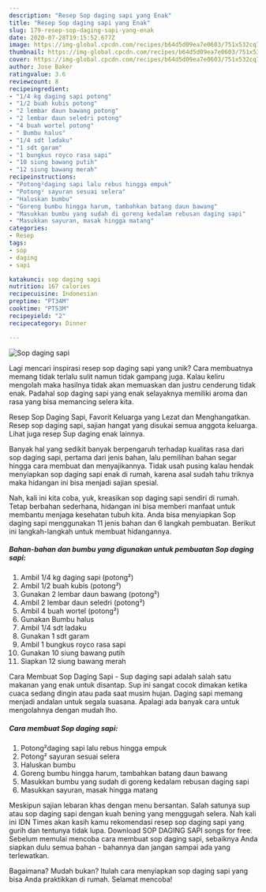 ```yaml
---
description: "Resep Sop daging sapi yang Enak"
title: "Resep Sop daging sapi yang Enak"
slug: 179-resep-sop-daging-sapi-yang-enak
date: 2020-07-28T19:15:52.677Z
image: https://img-global.cpcdn.com/recipes/b64d5d09ea7e0603/751x532cq70/sop-daging-sapi-foto-resep-utama.jpg
thumbnail: https://img-global.cpcdn.com/recipes/b64d5d09ea7e0603/751x532cq70/sop-daging-sapi-foto-resep-utama.jpg
cover: https://img-global.cpcdn.com/recipes/b64d5d09ea7e0603/751x532cq70/sop-daging-sapi-foto-resep-utama.jpg
author: Jose Baker
ratingvalue: 3.6
reviewcount: 8
recipeingredient:
- "1/4 kg daging sapi potong"
- "1/2 buah kubis potong"
- "2 lembar daun bawang potong"
- "2 lembar daun seledri potong"
- "4 buah wortel potong"
- " Bumbu halus"
- "1/4 sdt ladaku"
- "1 sdt garam"
- "1 bungkus royco rasa sapi"
- "10 siung bawang putih"
- "12 siung bawang merah"
recipeinstructions:
- "Potong²daging sapi lalu rebus hingga empuk"
- "Potong² sayuran sesuai selera"
- "Haluskan bumbu"
- "Goreng bumbu hingga harum, tambahkan batang daun bawang"
- "Masukkan bumbu yang sudah di goreng kedalam rebusan daging sapi"
- "Masukkan sayuran, masak hingga matang"
categories:
- Resep
tags:
- sop
- daging
- sapi

katakunci: sop daging sapi 
nutrition: 167 calories
recipecuisine: Indonesian
preptime: "PT34M"
cooktime: "PT53M"
recipeyield: "2"
recipecategory: Dinner

---
```



![Sop daging sapi](https://img-global.cpcdn.com/recipes/b64d5d09ea7e0603/751x532cq70/sop-daging-sapi-foto-resep-utama.jpg)

Lagi mencari inspirasi resep sop daging sapi yang unik? Cara membuatnya memang tidak terlalu sulit namun tidak gampang juga. Kalau keliru mengolah maka hasilnya tidak akan memuaskan dan justru cenderung tidak enak. Padahal sop daging sapi yang enak selayaknya memiliki aroma dan rasa yang bisa memancing selera kita.

Resep Sop Daging Sapi, Favorit Keluarga yang Lezat dan Menghangatkan. Resep sop daging sapi, sajian hangat yang disukai semua anggota keluarga. Lihat juga resep Sup daging enak lainnya.

Banyak hal yang sedikit banyak berpengaruh terhadap kualitas rasa dari sop daging sapi, pertama dari jenis bahan, lalu pemilihan bahan segar hingga cara membuat dan menyajikannya. Tidak usah pusing kalau hendak menyiapkan sop daging sapi enak di rumah, karena asal sudah tahu triknya maka hidangan ini bisa menjadi sajian spesial.


Nah, kali ini kita coba, yuk, kreasikan sop daging sapi sendiri di rumah. Tetap berbahan sederhana, hidangan ini bisa memberi manfaat untuk membantu menjaga kesehatan tubuh kita. Anda bisa menyiapkan Sop daging sapi menggunakan 11 jenis bahan dan 6 langkah pembuatan. Berikut ini langkah-langkah untuk membuat hidangannya.

<!--inarticleads1-->

##### Bahan-bahan dan bumbu yang digunakan untuk pembuatan Sop daging sapi:

1. Ambil 1/4 kg daging sapi (potong²)
1. Ambil 1/2 buah kubis (potong²)
1. Gunakan 2 lembar daun bawang (potong²)
1. Ambil 2 lembar daun seledri (potong²)
1. Ambil 4 buah wortel (potong²)
1. Gunakan  Bumbu halus
1. Ambil 1/4 sdt ladaku
1. Gunakan 1 sdt garam
1. Ambil 1 bungkus royco rasa sapi
1. Gunakan 10 siung bawang putih
1. Siapkan 12 siung bawang merah


Cara Membuat Sop Daging Sapi - Sup daging sapi adalah salah satu makanan yang enak untuk disantap. Sup ini sangat cocok dimakan ketika cuaca sedang dingin atau pada saat musim hujan. Daging sapi memang menjadi andalan untuk segala suasana. Apalagi ada banyak cara untuk mengolahnya dengan mudah lho. 

<!--inarticleads2-->

##### Cara membuat Sop daging sapi:

1. Potong²daging sapi lalu rebus hingga empuk
1. Potong² sayuran sesuai selera
1. Haluskan bumbu
1. Goreng bumbu hingga harum, tambahkan batang daun bawang
1. Masukkan bumbu yang sudah di goreng kedalam rebusan daging sapi
1. Masukkan sayuran, masak hingga matang


Meskipun sajian lebaran khas dengan menu bersantan. Salah satunya sup atau sop daging sapi dengan kuah bening yang menggugah selera. Nah kali ini IDN Times akan kasih kamu rekomendasi resep sop daging sapi yang gurih dan tentunya tidak lupa. Download SOP DAGING SAPI songs for free. Sebelum memulai mencoba cara membuat sop daging sapi, sebaiknya Anda siapkan dulu semua bahan - bahannya dan jangan sampai ada yang terlewatkan. 

Bagaimana? Mudah bukan? Itulah cara menyiapkan sop daging sapi yang bisa Anda praktikkan di rumah. Selamat mencoba!
